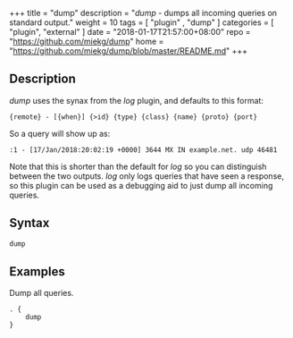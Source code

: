 +++
title = "dump"
description = "*dump* - dumps all incoming queries on standard output."
weight = 10
tags = [  "plugin" , "dump" ]
categories = [ "plugin", "external" ]
date = "2018-01-17T21:57:00+08:00"
repo = "https://github.com/miekg/dump"
home = "https://github.com/miekg/dump/blob/master/README.md"
+++

## Description

*dump* uses the synax from the *log* plugin, and defaults to this format:

~~~
{remote} - [{when}] {>id} {type} {class} {name} {proto} {port}
~~~

So a query will show up as:

~~~
:1 - [17/Jan/2018:20:02:19 +0000] 3644 MX IN example.net. udp 46481
~~~

Note that this is shorter than the default for *log* so you can distinguish between the two outputs.
*log* only logs queries that have seen a response, so this plugin can be used as a debugging aid to
 just dump all incoming queries.

## Syntax

~~~ txt
dump
~~~

## Examples

Dump all queries.

~~~ corefile
. {
    dump
}
~~~
